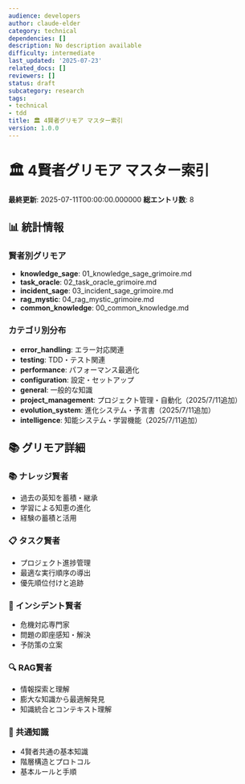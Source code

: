 ```yaml
---
audience: developers
author: claude-elder
category: technical
dependencies: []
description: No description available
difficulty: intermediate
last_updated: '2025-07-23'
related_docs: []
reviewers: []
status: draft
subcategory: research
tags:
- technical
- tdd
title: 🏛️ 4賢者グリモア マスター索引
version: 1.0.0
---
```


# 🏛️ 4賢者グリモア マスター索引

**最終更新**: 2025-07-11T00:00:00.000000
**総エントリ数**: 8

## 📊 統計情報

### 賢者別グリモア
- **knowledge_sage**: 01_knowledge_sage_grimoire.md
- **task_oracle**: 02_task_oracle_grimoire.md
- **incident_sage**: 03_incident_sage_grimoire.md
- **rag_mystic**: 04_rag_mystic_grimoire.md
- **common_knowledge**: 00_common_knowledge.md

### カテゴリ別分布
- **error_handling**: エラー対応関連
- **testing**: TDD・テスト関連
- **performance**: パフォーマンス最適化
- **configuration**: 設定・セットアップ
- **general**: 一般的な知識
- **project_management**: プロジェクト管理・自動化（2025/7/11追加）
- **evolution_system**: 進化システム・予言書（2025/7/11追加）
- **intelligence**: 知能システム・学習機能（2025/7/11追加）

## 📚 グリモア詳細

### 📚 ナレッジ賢者
- 過去の英知を蓄積・継承
- 学習による知恵の進化
- 経験の蓄積と活用

### 📋 タスク賢者
- プロジェクト進捗管理
- 最適な実行順序の導出
- 優先順位付けと追跡

### 🚨 インシデント賢者
- 危機対応専門家
- 問題の即座感知・解決
- 予防策の立案

### 🔍 RAG賢者
- 情報探索と理解
- 膨大な知識から最適解発見
- 知識統合とコンテキスト理解

### 🌟 共通知識
- 4賢者共通の基本知識
- 階層構造とプロトコル
- 基本ルールと手順
